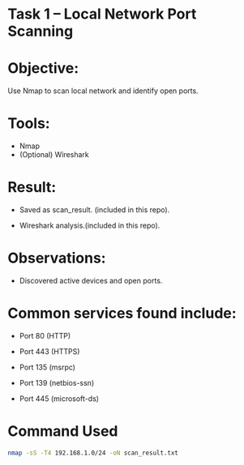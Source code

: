 # Task 1 – Local Network Port Scanning

# Objective:
Use Nmap to scan local network and identify open ports.

# Tools:
- Nmap
- (Optional) Wireshark

# Result:
- Saved as scan_result. (included in this repo).

- Wireshark analysis.(included in this repo).

# Observations:
- Discovered active devices and open ports.

# Common services found include:

- Port 80 (HTTP)

- Port 443 (HTTPS)

- Port 135 (msrpc)

- Port 139 (netbios-ssn)

- Port 445 (microsoft-ds)

# Command Used
```bash
nmap -sS -T4 192.168.1.0/24 -oN scan_result.txt
